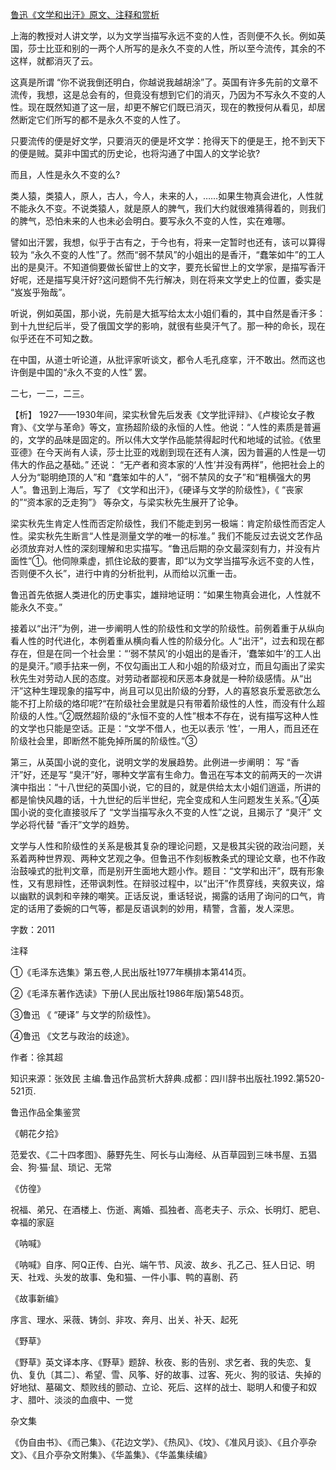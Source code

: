 [鲁迅《文学和出汗》原文、注释和赏析](https://www.vrrw.net/wx/9583.html)

上海的教授对人讲文学，以为文学当描写永远不变的人性，否则便不久长。例如英国，莎士比亚和别的一两个人所写的是永久不变的人性，所以至今流传，其余的不这样，就都消灭了云。

这真是所谓 “你不说我倒还明白，你越说我越胡涂”了。英国有许多先前的文章不流传，我想，这是总会有的，但竟没有想到它们的消灭，乃因为不写永久不变的人性。现在既然知道了这一层，却更不解它们既已消灭，现在的教授何从看见，却居然断定它们所写的都不是永久不变的人性了。

只要流传的便是好文学，只要消灭的便是坏文学：抢得天下的便是王，抢不到天下的便是贼。莫非中国式的历史论，也将沟通了中国人的文学论欤?

而且，人性是永久不变的么?

类人猿，类猿人，原人，古人，今人，未来的人，……如果生物真会进化，人性就不能永久不变。不说类猿人，就是原人的脾气，我们大约就很难猜得着的，则我们的脾气，恐怕未来的人也未必会明白。要写永久不变的人性，实在难哪。

譬如出汗罢，我想，似乎于古有之，于今也有，将来一定暂时也还有，该可以算得较为 “永久不变的人性”了。然而“弱不禁风”的小姐出的是香汗，“蠢笨如牛”的工人出的是臭汗。不知道倘要做长留世上的文字，要充长留世上的文学家，是描写香汗好呢，还是描写臭汗好?这问题倘不先行解决，则在将来文学史上的位置，委实是 “岌岌乎殆哉”。

听说，例如英国，那小说，先前是大抵写给太太小姐们看的，其中自然是香汗多：到十九世纪后半，受了俄国文学的影响，就很有些臭汗气了。那一种的命长，现在似乎还在不可知之数。

在中国，从道士听论道，从批评家听谈文，都令人毛孔痉挛，汗不敢出。然而这也许倒是中国的“永久不变的人性” 罢。

二七，一二，二三。



【析】 1927——1930年间，梁实秋曾先后发表《文学批评辩》、《卢梭论女子教育》、《文学与革命》等文，宣扬超阶级的永恒的人性。他说：“人性的素质是普遍的，文学的品味是固定的。所以伟大文学作品能禁得起时代和地域的试验。《依里亚德》在今天尚有人读，莎士比亚的戏剧到现在还有人演，因为普遍的人性是一切伟大的作品之基础。” 还说： “无产者和资本家的‘人性’并没有两样”，他把社会上的人分为“聪明绝顶的人”和 “蠢笨如牛的人”，“弱不禁风的女子”和“粗横强大的男人”。鲁迅到上海后，写了 《文学和出汗》，《硬译与文学的阶级性》，《 “丧家的”“资本家的乏走狗”》 等杂文，与梁实秋先生展开了论争。

梁实秋先生肯定人性而否定阶级性，我们不能走到另一极端：肯定阶级性而否定人性。梁实秋先生断言“人性是测量文学的唯一的标准。” 我们不能反过去说文艺作品必须放弃对人性的深刻理解和忠实描写。“鲁迅后期的杂文最深刻有力，并没有片面性”①。他伺隙乘虚，抓住论敌的要害，即“以为文学当描写永远不变的人性，否则便不久长”，进行中肯的分析批判，从而给以沉重一击。

鲁迅首先依据人类进化的历史事实，雄辩地证明：“如果生物真会进化，人性就不能永久不变。”

接着以“出汗”为例，进一步阐明人性的阶级性和文学的阶级性。前例着重于从纵向看人性的时代进化，本例着重从横向看人性的阶级分化。人“出汗”，过去和现在都存在，但是在同一个社会里：“‘弱不禁风’的小姐出的是香汗，‘蠢笨如牛’的工人出的是臭汗。”顺手拈来一例，不仅勾画出工人和小姐的阶级对立，而且勾画出了梁实秋先生对劳动人民的态度。对劳动者鄙视和厌恶本身就是一种阶级感情。从“出汗”这种生理现象的描写中，尚且可以见出阶级的分野，人的喜怒哀乐爱恶欲怎么能不打上阶级的烙印呢?“在阶级社会里就是只有带着阶级性的人性，而没有什么超阶级的人性。”②既然超阶级的“永恒不变的人性”根本不存在，说有描写这种人性的文学也只能是空话。正是：“文学不借人，也无以表示 ‘性’，一用人，而且还在阶级社会里，即断然不能免掉所属的阶级性。”③

第三，从英国小说的变化，说明文学的发展趋势。此例进一步阐明： 写 “香汗”好，还是写 “臭汗”好，哪种文学富有生命力。鲁迅在写本文的前两天的一次讲演中指出：“十八世纪的英国小说，它的目的，就是供给太太小姐们逍遥，所讲的都是愉快风趣的话，十九世纪的后半世纪，完全变成和人生问题发生关系。”④英国小说的变化直接驳斥了 “文学当描写永久不变的人性”之说，且揭示了 “臭汗” 文学必将代替 “香汗”文学的趋势。

文学与人性和阶级性的关系是极其复杂的理论问题，又是极其尖锐的政治问题，关系着两种世界观、两种文艺观之争。但鲁迅不作刻板教条式的理论文章，也不作政治鼓噪式的批判文章，而是别开生面地大题小作。题目：“文学和出汗”，既有形象性，又有思辩性，还带讽刺性。在辩驳过程中，以“出汗”作贯穿线，夹叙夹议，熔以幽默的讽刺和辛辣的嘲笑。正话反说，重话轻说，揭露的话用了询问的口气，肯定的话用了委婉的口气等，都是反语讽刺的妙用，精警，含蓄，发人深思。

字数：2011

注释

①《毛泽东选集》第五卷,人民出版社1977年横排本第414页。

②《毛泽东著作选读》下册(人民出版社1986年版)第548页。

③鲁迅 《 “硬译” 与文学的阶级性》。

④鲁迅 《文艺与政治的歧途》。

作者：徐其超

知识来源：张效民 主编.鲁迅作品赏析大辞典.成都：四川辞书出版社.1992.第520-521页.

鲁迅作品全集鉴赏

《朝花夕拾》

范爱农、《二十四孝图》、藤野先生、阿长与山海经、从百草园到三味书屋、五猖会、狗·猫·鼠、琐记、无常

《仿徨》

祝福、弟兄、在酒楼上、伤逝、离婚、孤独者、高老夫子、示众、长明灯、肥皂、幸福的家庭

《呐喊》

《呐喊》自序、阿Q正传、白光、端午节、风波、故乡、孔乙己、狂人日记、明天、社戏、头发的故事、兔和猫、一件小事、鸭的喜剧、药

《故事新编》

序言、理水、采薇、铸剑、非攻、奔月、出关、补天、起死

《野草》

《野草》英文译本序、《野草》题辞、秋夜、影的告别、求乞者、我的失恋、复仇、复仇〔其二〕、希望、雪、风筝、好的故事、过客、死火、狗的驳诘、失掉的好地狱、墓碣文、颓败线的颤动、立论、死后、这样的战士、聪明人和傻子和奴才、腊叶、淡淡的血痕中、一觉

杂文集

《伪自由书》、《而己集》、《花边文学》、《热风》、《坟》、《准风月谈》、《且介亭杂文》、《且介亭杂文附集》、《华盖集》、《华盖集续编》

